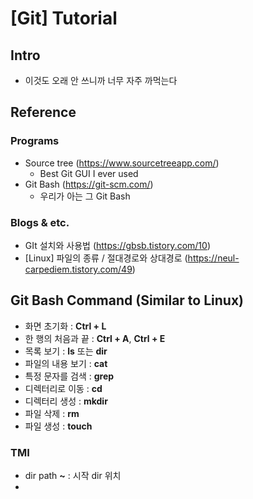 # [Git] Tutorial

## Intro
- 이것도 오래 안 쓰니까 너무 자주 까먹는다

## Reference

### Programs
- Source tree (https://www.sourcetreeapp.com/)
	- Best Git GUI I ever used
- Git Bash (https://git-scm.com/)
	- 우리가 아는 그 Git Bash

### Blogs & etc.
- GIt 설치와 사용법 (https://gbsb.tistory.com/10)
- [Linux] 파일의 종류 / 절대경로와 상대경로 (https://neul-carpediem.tistory.com/49)


## Git Bash Command (Similar to Linux)
-   화면 초기화 : **Ctrl + L**
-   한 행의 처음과 끝 : **Ctrl + A**, **Ctrl + E**
-   목록 보기 : **ls** 또는 **dir**
-   파일의 내용 보기 : **cat**
-   특정 문자를 검색 : **grep**
-   디렉터리로 이동 : **cd**
-   디렉터리 생성 : **mkdir**
-   파일 삭제 : **rm**
-   파일 생성 : **touch**

### TMI
- dir path **~** : 시작 dir 위치
- 
<!--stackedit_data:
eyJoaXN0b3J5IjpbMTM5NDU3OTI2MCwxNzU1MDc2MDE2XX0=
-->
